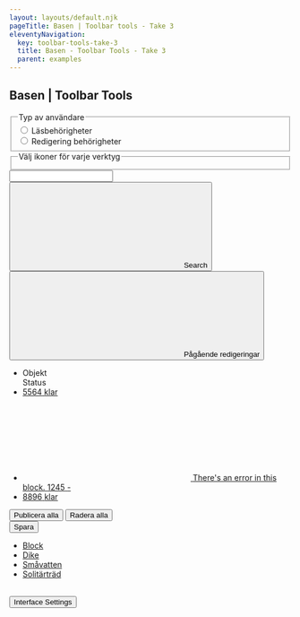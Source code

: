 ```yaml
---
layout: layouts/default.njk
pageTitle: Basen | Toolbar tools - Take 3
eleventyNavigation:
  key: toolbar-tools-take-3
  title: Basen - Toolbar Tools - Take 3
  parent: examples
---
```


## Basen | Toolbar Tools

<div id="root" class="take-3">
  <div class="off-canvas-absolute position-right" id="offCanvas" data-off-canvas>
    <div class="grid-container">
      <div class="grid-x grid-padding-x grid-padding-y">
        <div class="cell">
          <fieldset>
            <legend>Typ av användare</legend>
            <input type="radio" id="read" value="false" v-model="isEditor">
            <label for="read">Läsbehörigheter</label>
            <br>
            <input type="radio" id="edit" value="true" v-model="isEditor">
            <label for="edit">Redigering behörigheter</label>
          </fieldset>
          <fieldset>
          <legend>Välj ikoner för varje verktyg</legend>
          <select-list v-for="(control, index) in selectControls" :name="control.name" :alternatives="icons" :myid="index" :key="control.name" @option-changed="selectNewControl"></select-list>
          </fieldset>
        </div>
      </div>
    </div>
  </div>
  <div class="off-canvas-content" data-off-canvas-content>
    
  </div>
  <div class="grid-x grid-padding-x grid-padding-y">
    <div class="toolbar">
      <div class="search">
        <div class="search--inner">
          <input type="text" />
          <button class="button">
            <svg class="svg-icon" aria-hidden="true" focusable="false">
              <use xlink:href="#svg--search-solid" />
            </svg>
            <span class="visually-hidden">Search</span>
          </button>
        </div>
      </div>
      <div class="edits" v-show="isEditor == 'true'">
        <button class="button dark small clear" :class="{ active : dropdowns[0].isActive }" @click="dropdownTriggered( $event, this.id )" :id="dropdowns[0].id" data-toggle="example-dropdown">
          <svg class="svg-icon"
               :class="{ active : dropdown.isActive }"
               aria-hidden="true"
               focusable="false">
            <use xlink:href="#svg--caret-right-solid" />
          </svg> Pågående redigeringar</button>
        <div class="dropdown-pane" id="example-dropdown" data-dropdown data-auto-focus="true" data-v-offset="13">
          <ul class="edit-layers">
            <li>
              <span class="edit-row">
                <div class="icon"></div>
                <div class="block">Objekt</div>
                <div class="status">Status</div>
              </span>
            </li>
            <li>
              <a href="#" class="edit-row">
                <span class="icon"><i class="fas fa-check-circle"></i></span>
                <span class="block">5564</span>
                <span class="status">klar</span>
              </a>
            </li>
            <li>
              <a href="#" class="edit-row">
                <span class="icon">
                  <svg class="svg-icon error" aria-hidden="true" focusable="false">
                    <use xlink:href="#svg--times-hexagon-solid" />
                  </svg>
                  <span class="visually-hidden">There's an error in this block.</span>
                </span>
                <span class="block">1245</span>
                <span class="status">-</span>
              </a>
            </li>
            <li>
              <a href="#" class="edit-row">
                <span class="icon"><i class="fas fa-check-circle"></i></span>
                <span class="block">8896</span>
                <span class="status">klar</span>
              </a>
            </li>
          </ul>
          <div class="control-panel">
            <button class="button primary small">Publicera alla</button>
            <button class="button clear small">Radera alla</button>
          </div>
        </div>
        <button class="button hollow small">Spara</button>
      </div>
      <div class="tools">
        <toolbar-tool v-for="(control, index) in selectControls" :icons="icons" :selected-item="control.name" :my-is-editor="isEditor"></toolbar-tool>
      </div>
      <div class="creationMenu">
        <div class="dropdown-pane small" id="creation-dropdown" data-dropdown data-auto-focus="true" data-v-offset="4">
          <ul class="edit-layers">
            <li>
              <a href="#" class="edit-row" data-toggle="creation-dropdown">Block</a>
            </li>
            <li>
              <a href="#" class="edit-row" data-toggle="creation-dropdown">Dike</a>
            </li>
            <li>
              <a href="#" class="edit-row" data-toggle="creation-dropdown">Småvatten</a>
            </li>
            <li>
              <a href="#" class="edit-row" data-toggle="creation-dropdown">Solitärträd</a>
            </li>
          </ul>
        </div>
      </div>
    </div>
  </div>
  <br/>
  <button type="button" class="button clear" data-toggle="offCanvas">Interface Settings</button>
</div>

<script src="{{ '/js/vue.js' | url }}"></script>
<script src="{{ '/js/vue-toolbar-take-3.js' | url }}"></script>